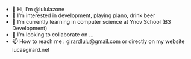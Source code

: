 - 👋 Hi, I’m @lululazone
- 👀 I’m interested in development, playing piano, drink beer 
- 🌱 I’m currently learning in computer science at Ynov School (B3 Development)
- 💞️ I’m looking to collaborate on ...
- 📫 How to reach me : girardlulu@gmail.com or directly on my website lucasgirard.net

<!---
lululazone/lululazone is a ✨ special ✨ repository because its `README.md` (this file) appears on your GitHub profile.
You can click the Preview link to take a look at your changes.
--->
